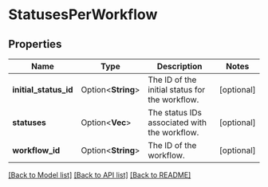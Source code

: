 # StatusesPerWorkflow

## Properties

Name | Type | Description | Notes
------------ | ------------- | ------------- | -------------
**initial_status_id** | Option<**String**> | The ID of the initial status for the workflow. | [optional]
**statuses** | Option<**Vec<String>**> | The status IDs associated with the workflow. | [optional]
**workflow_id** | Option<**String**> | The ID of the workflow. | [optional]

[[Back to Model list]](../README.md#documentation-for-models) [[Back to API list]](../README.md#documentation-for-api-endpoints) [[Back to README]](../README.md)



